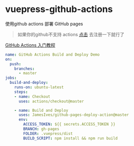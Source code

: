 # vuepress-github-actions



使用github actions 部署 GitHub pages


> 如果你的github不支持 actions [点击](https://github.com/features/actions) 去注册一下就行了


[GitHub Actions 入门教程](http://www.ruanyifeng.com/blog/2019/09/getting-started-with-github-actions.html)

```yml
name: GitHub Actions Build and Deploy Demo
on:
  push:
    branches:
      - master
jobs:
  build-and-deploy:
    runs-on: ubuntu-latest
    steps:
    - name: Checkout
      uses: actions/checkout@master

    - name: Build and Deploy
      uses: JamesIves/github-pages-deploy-action@master
      env:
        ACCESS_TOKEN: ${{ secrets.ACCESS_TOKEN }}
        BRANCH: gh-pages
        FOLDER: .vuepress/dist
        BUILD_SCRIPT: npm install && npm run build
```
